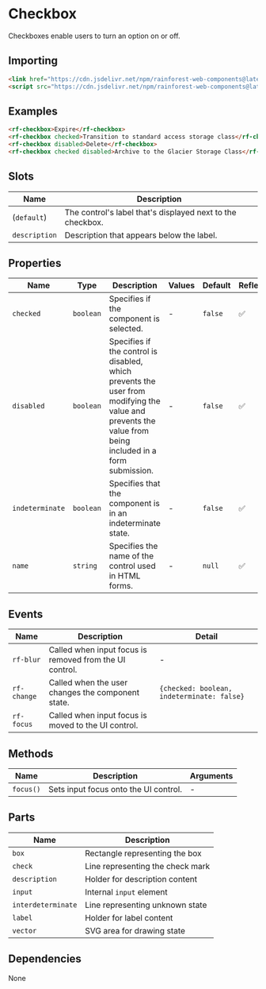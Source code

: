 # Checkbox

Checkboxes enable users to turn an option on or off.

## Importing

``` html
<link href="https://cdn.jsdelivr.net/npm/rainforest-web-components@latest/rainforest.css" rel="stylesheet">
<script src="https://cdn.jsdelivr.net/npm/rainforest-web-components@latest/components/checkbox.js" type="module"></script>
```

## Examples

``` html
<rf-checkbox>Expire</rf-checkbox>
<rf-checkbox checked>Transition to standard access storage class</rf-checkbox>
<rf-checkbox disabled>Delete</rf-checkbox>
<rf-checkbox checked disabled>Archive to the Glacier Storage Class</rf-checkbox>
```

## Slots

| Name | Description |
| --- | --- |
| (`default`) | The control's label that's displayed next to the checkbox. |
| `description` | Description that appears below the label. |

## Properties

| Name | Type | Description | Values | Default | Reflects |
| --- | --- | --- | --- | --- | --- |
| `checked` | `boolean` | Specifies if the component is selected. | - | `false` | ✅ |
| `disabled` | `boolean` | Specifies if the control is disabled, which prevents the user from modifying the value and prevents the value from being included in a form submission. | - | `false` | ✅ |
| `indeterminate` | `boolean` | Specifies that the component is in an indeterminate state. | - | `false` | ✅ |
| `name` | `string` | Specifies the name of the control used in HTML forms. | - | `null` | ✅ |

## Events

| Name | Description | Detail |
| --- | --- | --- |
| `rf-blur` | Called when input focus is removed from the UI control. | - |
| `rf-change` | Called when the user changes the component state. | `{checked: boolean, indeterminate: false}` |
| `rf-focus` | Called when input focus is moved to the UI control. |

## Methods

| Name | Description | Arguments |
| --- | --- | --- |
| `focus()` | Sets input focus onto the UI control. | - |

## Parts

| Name | Description |
| --- | --- |
| `box` | Rectangle representing the box |
| `check` | Line representing the check mark |
| `description` | Holder for description content |
| `input` | Internal `input` element |
| `interdeterminate` | Line representing unknown state |
| `label` | Holder for label content |
| `vector` | SVG area for drawing state |

## Dependencies

None
